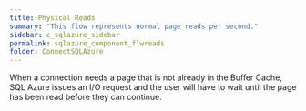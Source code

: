 ```yaml
---
title: Physical Reads
summary: "This flow represents normal page reads per second."
sidebar: c_sqlazure_sidebar
permalink: sqlazure_component_flwreads
folder: ConnectSQLAzure
---
```



When a connection needs a page that is not already in the Buffer Cache, SQL Azure issues an I/O request and the user
will have to wait until the page has been read before they can continue.
